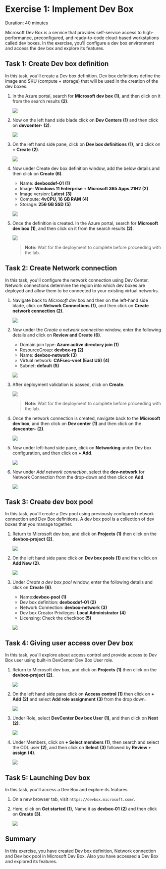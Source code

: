 # Exercise 1: Implement Dev Box

Duration: 40 minutes

Microsoft Dev Box is a service that provides self-service access to high-performance, preconfigured, and ready-to-code cloud-based workstations called dev boxes.
In the exercise, you'll configure a dev box environment and access the dev box and explore its features.

## Task 1: Create Dev box definition

In this task, you'll create a Dev box definition. Dev box definitions define the image and SKU (compute + storage) that will be used in the creation of the dev boxes.

1. In the Azure portal, search for **Microsoft dev box** **(1)**, and then click on it from the search results **(2)**.

   ![](media/ex1-t1-1.png)
  
1. Now on the left hand side blade click on **Dev Centers** **(1)** and then click on **devcenter-<inject key="DeploymentID" enableCopy="false" />** **(2)**.

   ![](media/ex1-t1-2.png)
  
1. On the left hand side pane, click on **Dev box definitions** **(1)**, and click on **+ Create** **(2)**.

   ![](media/e110.png)
  
1. Now under Create dev box definition window, add the below details and then click on **Create** **(6)**.

   - Name: **devboxdef-01** **(1)**
   - Image: **Windows 11 Enterprise + Microsoft 365 Apps 21H2** **(2)**
   - Image version: **Latest** **(3)**
   - Compute: **4vCPU, 16 GB RAM** **(4)**
   - Storage: **256 GB SSD** **(5)**

   ![](media/e112.png)
  
1. Once the definition is created. In the Azure portal, search for **Microsoft dev box** **(1)**, and then click on it from the search results **(2)**.

   ![](media/ex1-t1-5.png)
  
   >**Note:** Wait for the deployment to complete before proceeding with the lab.
  
## Task 2: Create Network connection

In this task, you'll configure the network connection using Dev Center. Network connections determine the region into which dev boxes are deployed and allow them to be connected to your existing virtual networks.

1. Navigate back to *Microsoft dev box* and then on the left-hand side blade, click on **Network Connections** **(1)**, and then click on **Create network connection** **(2)**.

   ![](media/e113.png)
  
1. Now under the *Create a network connection* window, enter the following details and click on **Review and Create** **(6)**.

   - Domain join type: **Azure active directory join** **(1)**
   - ResourceGroup: **devbox-rg** **(2)**
   - Name: **devbox-network** **(3)**
   - Virtual network: **CAFsec-vnet (East US)** **(4)**
   - Subnet: **default** **(5)**

   ![](media/ex1-t2-2.png)

1. After deployment validation is passed, click on **Create**.

   ![](media/ex1-t2-3.png)
  
   >**Note:** Wait for the deployment to complete before proceeding with the lab.

1. Once the network connection is created, navigate back to the **Microsoft dev box**, and then click on **Dev center** **(1)** and then click on the **devcenter-<inject key="DeploymentID" enableCopy="false" />** **(2)**.

   ![](media/ex1-t2-4.png)

1. Now under left-hand side pane, click on **Networking** under Dev box configuration, and then click on **+ Add**.

   ![](media/e117.png)
  
1. Now under *Add network connection*, select the **dev-network** for Network Connection from the drop-down and then click on **Add**.

   ![](media/ex1-t2-6.png)
    
## Task 3: Create dev box pool

In this task, you'll create a Dev pool using previously configured network connection and Dev Box definitions. A dev box pool is a collection of dev boxes that you manage together. 

1. Return to Microsoft dev box, and click on **Projects** **(1)** then click on the **devbox-project** **(2)**.

   ![](media/ex101.png)

1. On the left hand side pane click on **Dev box pools** **(1)** and then click on **Add New** **(2)**.

   ![](media/ex102.png)
  
1. Under *Create a dev box pool* window, enter the following details and click on **Create** **(6)**.

   - Name:**devbox-pool** **(1)**
   - Dev box definition: **devboxdef-01** **(2)**
   - Network Connection: **devbox-network** **(3)**
   - Dev box Creator Privileges: **Local Administrator** **(4)**
   - Licensing: Check the checkbox **(5)**
  
   ![](media/ex1-t3-3.png)
  
## Task 4: Giving user access over Dev box

In this task, you'll explore about access control and provide access to Dev Box user using built-in DevCenter Dev Box User role.

1. Return to Microsoft dev box, and click on **Projects** **(1)** then click on the **devbox-project** **(2)**.

   ![](media/ex101.png)

1. On the left hand side pane click on **Access control** **(1)** then click on **+ Add** **(2)** and select **Add role assignment** **(3)** from the drop down.

   ![](media/e120.png)

1. Under Role, select **DevCenter Dev box User** **(1)**, and then click on **Next** **(2)**.

   ![](media/e122.png)
  
1. Under Members, click on **+ Select members** **(1)**, then search and select the ODL user **(2)**, and then click on **Select** **(3)** followed by **Review + assign** **(4)**.

   ![](media/e123.png)
  
## Task 5: Launching Dev box

In this task, you'll access a Dev Box and explore its features.

1. On a new browser tab, visit ```https://devbox.microsoft.com/```.

1. Here, click on **Get started** **(1)**, Name it as **devbox-01** **(2)** and then click on **Create** **(3)**.

   ![](media/e124.png)

## Summary

In this exercise, you have created Dev box definition, Network connection and Dev box pool in Microsoft Dev Box. Also you have accessed a Dev Box and explored its features.
